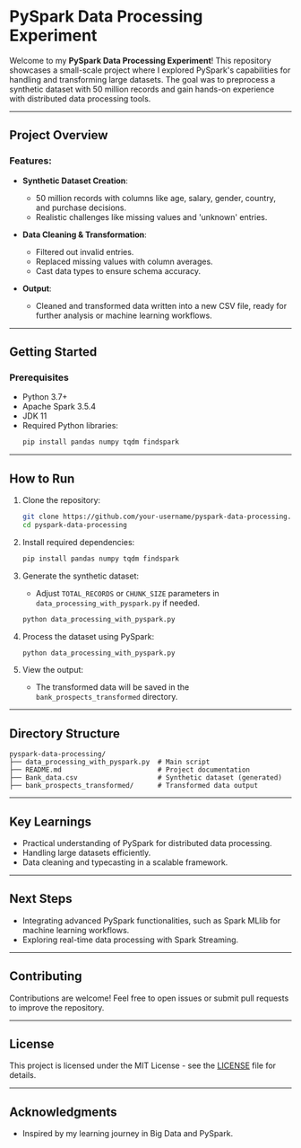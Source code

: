 # PySpark Data Processing Experiment

Welcome to my **PySpark Data Processing Experiment**! This repository showcases a small-scale project where I explored PySpark's capabilities for handling and transforming large datasets. The goal was to preprocess a synthetic dataset with 50 million records and gain hands-on experience with distributed data processing tools.

---

## Project Overview

### Features:
- **Synthetic Dataset Creation**:
  - 50 million records with columns like age, salary, gender, country, and purchase decisions.
  - Realistic challenges like missing values and 'unknown' entries.

- **Data Cleaning & Transformation**:
  - Filtered out invalid entries.
  - Replaced missing values with column averages.
  - Cast data types to ensure schema accuracy.

- **Output**:
  - Cleaned and transformed data written into a new CSV file, ready for further analysis or machine learning workflows.

---

## Getting Started

### Prerequisites
- Python 3.7+
- Apache Spark 3.5.4
- JDK 11
- Required Python libraries:
  ```bash
  pip install pandas numpy tqdm findspark
  ```

---

## How to Run

1. Clone the repository:
   ```bash
   git clone https://github.com/your-username/pyspark-data-processing.git
   cd pyspark-data-processing
   ```

2. Install required dependencies:
   ```bash
   pip install pandas numpy tqdm findspark
   ```

3. Generate the synthetic dataset:
   - Adjust `TOTAL_RECORDS` or `CHUNK_SIZE` parameters in `data_processing_with_pyspark.py` if needed.
   ```bash
   python data_processing_with_pyspark.py
   ```

4. Process the dataset using PySpark:
   ```bash
   python data_processing_with_pyspark.py
   ```

5. View the output:
   - The transformed data will be saved in the `bank_prospects_transformed` directory.

---

## Directory Structure
```plaintext
pyspark-data-processing/
├── data_processing_with_pyspark.py  # Main script
├── README.md                        # Project documentation
├── Bank_data.csv                    # Synthetic dataset (generated)
├── bank_prospects_transformed/      # Transformed data output
```

---

## Key Learnings
- Practical understanding of PySpark for distributed data processing.
- Handling large datasets efficiently.
- Data cleaning and typecasting in a scalable framework.

---

## Next Steps
- Integrating advanced PySpark functionalities, such as Spark MLlib for machine learning workflows.
- Exploring real-time data processing with Spark Streaming.

---

## Contributing
Contributions are welcome! Feel free to open issues or submit pull requests to improve the repository.

---

## License
This project is licensed under the MIT License - see the [LICENSE](LICENSE) file for details.

---

## Acknowledgments
- Inspired by my learning journey in Big Data and PySpark.
